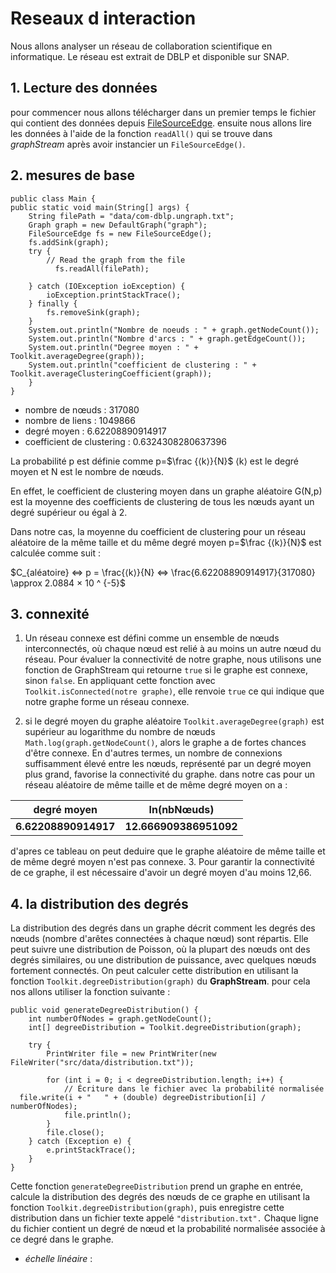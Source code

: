 # Reseaux d interaction

Nous allons analyser un réseau de collaboration scientifique en informatique.  Le réseau est extrait de DBLP et disponible sur SNAP.

## **1. Lecture des données**

pour commencer nous allons télécharger dans un premier temps le fichier qui contient des données depuis  [FileSourceEdge](https://data.graphstream-project.org/api/gs-core/current/org/graphstream/stream/file/FileSourceEdge.html).  ensuite nous allons lire les données à l'aide de la fonction  `readAll()`  qui se trouve dans  _graphStream_  après avoir instancier un  `FileSourceEdge()`.

## **2. mesures de base**

```
public class Main {  
public static void main(String[] args) {  
    String filePath = "data/com-dblp.ungraph.txt";  
    Graph graph = new DefaultGraph("graph");  
    FileSourceEdge fs = new FileSourceEdge();  
    fs.addSink(graph);  
    try {  
        // Read the graph from the file  
		  fs.readAll(filePath);  

    } catch (IOException ioException) {  
        ioException.printStackTrace();  
    } finally {  
        fs.removeSink(graph);  
    }  
    System.out.println("Nombre de noeuds : " + graph.getNodeCount());  
    System.out.println("Nombre d'arcs : " + graph.getEdgeCount());  
    System.out.println("Degree moyen : " + Toolkit.averageDegree(graph));  
    System.out.println("coefficient de clustering : " + Toolkit.averageClusteringCoefficient(graph));  
    }  
}

```

-   nombre de nœuds : 317080
-   nombre de liens : 1049866
-   degré moyen : 6.62208890914917
-   coefficient de clustering : 0.6324308280637396

La probabilité p est définie comme p=$`\frac {⟨k⟩}{N}`$  ⟨k⟩  est le degré moyen et N est le nombre de nœuds.

En effet,  le coefficient de clustering moyen dans un graphe aléatoire G(N,p)  est la moyenne des coefficients de clustering de tous les nœuds ayant un degré supérieur ou égal à 2.

Dans notre cas,  la moyenne du coefficient de clustering pour un réseau aléatoire de la même taille et du même degré moyen p=$`\frac {⟨k⟩}{N}`$  est calculée comme suit  :

$`C_{aléatoire} <=> p = \frac{⟨k⟩}{N} <=> \frac{6.62208890914917}{317080} \approx 2.0884 × 10 ^ {-5}`$

## **3. connexité**

1. Un réseau connexe est défini comme un ensemble de nœuds interconnectés, où chaque nœud est relié à au moins un autre nœud du réseau. Pour évaluer la connectivité de notre graphe, nous utilisons une fonction de GraphStream qui retourne `true` si le graphe est connexe, sinon `false`. En appliquant cette fonction avec `Toolkit.isConnected(notre graphe)`, elle renvoie `true` ce qui indique que notre graphe forme un réseau connexe.


2. si le degré moyen du graphe aléatoire `Toolkit.averageDegree(graph)` est supérieur au logarithme  du nombre de nœuds `Math.log(graph.getNodeCount()`, alors le graphe a de fortes chances d'être connexe. En d'autres termes, un nombre de connexions suffisamment élevé entre les nœuds, représenté par un degré moyen plus grand, favorise la connectivité du graphe.
   dans notre cas pour un réseau aléatoire de même taille et de même degré moyen on a  :

|degré moyen| ln(nbNœuds) |
|--|--|
| **6.62208890914917** | **12.666909386951092** |

d'apres ce tableau on peut deduire que le graphe aléatoire de même taille et de même degré moyen n'est pas connexe.
3. Pour garantir la connectivité de ce graphe, il est nécessaire d'avoir un degré moyen d'au moins 12,66.


## **4. la distribution des degrés**

La distribution des degrés dans un graphe décrit comment les degrés des nœuds (nombre d'arêtes connectées à chaque nœud) sont répartis. Elle peut suivre une distribution de Poisson, où la plupart des nœuds ont des degrés similaires, ou une distribution de puissance, avec quelques nœuds fortement connectés. On peut calculer cette distribution en utilisant la fonction `Toolkit.degreeDistribution(graph)` du **GraphStream**.
pour cela nos allons utiliser la fonction suivante :

    public void generateDegreeDistribution() {  
        int numberOfNodes = graph.getNodeCount();  
        int[] degreeDistribution = Toolkit.degreeDistribution(graph);  
      
        try {  
            PrintWriter file = new PrintWriter(new FileWriter("src/data/distribution.txt"));  
      
            for (int i = 0; i < degreeDistribution.length; i++) {  
                // Écriture dans le fichier avec la probabilité normalisée  
      file.write(i + "   " + (double) degreeDistribution[i] / numberOfNodes);  
                file.println();  
            }  
            file.close();  
        } catch (Exception e) {  
            e.printStackTrace();  
        }  
    }

Cette fonction `generateDegreeDistribution` prend un graphe en entrée, calcule la distribution des degrés des nœuds de ce graphe en utilisant la fonction `Toolkit.degreeDistribution(graph)`, puis enregistre cette distribution dans un fichier texte appelé `"distribution.txt".` Chaque ligne du fichier contient un degré de nœud et la probabilité normalisée associée à ce degré dans le graphe.

- *échelle linéaire* :
 

 

